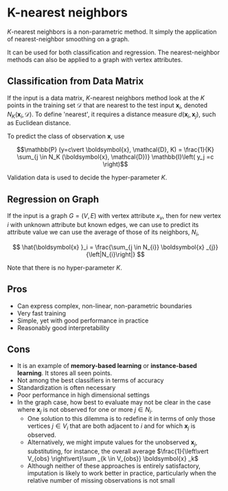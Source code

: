 # K-nearest neighbors

$K$-nearest neighbors is a non-parametric method. It simply the application of nearest-neighbor smoothing on a graph.

It can be used for both classification and regression. The nearest-neighbor methods can also be applied to a graph with vertex attributes.

## Classification from Data Matrix

If the input is a data matrix, $K$-nearest neighbors method look at the $K$ points in the training set $\mathcal{D}$ that are nearest to the test input $\boldsymbol{x}_i$, denoted $N_K \left( \boldsymbol{x}_i, \mathcal{D} \right)$. To define 'nearest', it requires a distance measure $d(\boldsymbol{x}_i, \boldsymbol{x}_j)$, such as Euclidean distance.

To predict the class of observation $\boldsymbol{x}$, use

$$\mathbb{P} (y=c\vert \boldsymbol{x}, \mathcal{D}, K) = \frac{1}{K} \sum_{j \in N_K (\boldsymbol{x}, \mathcal{D})} \mathbb{I}\left( y_j =c \right)$$

Validation data is used to decide the hyper-parameter $K$.

## Regression on Graph

If the input is a graph $G=(V, E)$ with vertex attribute $x _v$, then for new vertex $i$ with unknown attribute but known edges, we can use to predict its attribute value we can use the average of those of its neighbors, $N_i$,

$$
\hat{\boldsymbol{x} }_i = \frac{\sum_{j \in N_{i}} \boldsymbol{x} _{j}}{\left|N_{i}\right|}
$$

Note that there is no hyper-parameter $K$.

## Pros

- Can express complex, non-linear, non-parametric boundaries
- Very fast training
- Simple, yet with good performance in practice
- Reasonably good interpretability


## Cons
- It is an example of **memory-based learning** or **instance-based learning**. It stores all seen points.
- Not among the best classifiers in terms of accuracy
- Standardization is often necessary
- Poor performance in high dimensional settings
- In the graph case, how best to evaluate may not be clear in the case where $\boldsymbol{x} _j$ is not observed for one or more $j \in N_i$.
  - One solution to this dilemma is to redefine it in terms of only those vertices $j \in V_i$ that are both adjacent to $i$ and for which $\boldsymbol{x} _j$ is observed.
  - Alternatively, we might impute values for the unobserved $\boldsymbol{x} _j$, substituting, for instance, the overall average $\frac{1}{\left\vert V_{obs} \right\vert}\sum _{k \in V_{obs}} \boldsymbol{x} _k$
  - Although neither of these approaches is entirely satisfactory, imputation is likely to work better in practice, particularly when the relative number of missing observations is not small
